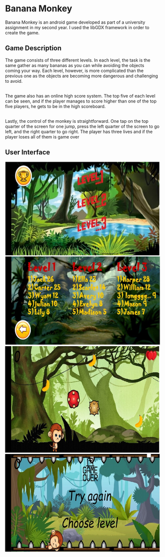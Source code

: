 # Banana Monkey
Banana Monkey is an android game developed as part of a university assignment in my second year.
I used the libGDX framework in order to create the game.

## Game Description
The game consists of three different levels. In each level, the task is the same gather as many 
bananas as you can while avoiding the objects coming your way. Each level, however, is more 
complicated than the previous one as the objects are becoming more dangerous and challenging to avoid.
<br><br>

The game also has an online high score system. The top five of each level can be seen, 
and if the player manages to score higher than one of the top five players, he gets to be in the high scoreboard.
<br><br>

Lastly, the control of the monkey is straightforward. One tap on the top quarter of the screen 
for one jump, press the left quarter of the screen to go left, and the right quarter to go right. 
The player has three lives and if the player loses all of them is game over

## User Interface

![Level Selection](./ui_images/level_selection.PNG)
![High score board](./ui_images/high_score_board.PNG)
![Playing](./ui_images/playing.PNG)
![Losing in a level](./ui_images/death.PNG)